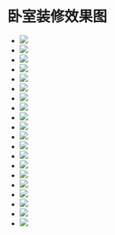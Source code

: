 # 卧室装修效果图

- ![](https://fairyly.github.io/you-need-know-house_knowledge/bedroom/1.jpg)
- ![](https://fairyly.github.io/you-need-know-house_knowledge/bedroom/2.jpg)
- ![](https://fairyly.github.io/you-need-know-house_knowledge/bedroom/3.jpg)
- ![](https://fairyly.github.io/you-need-know-house_knowledge/bedroom/4.jpg)
- ![](https://fairyly.github.io/you-need-know-house_knowledge/bedroom/5.jpg)
- ![](https://fairyly.github.io/you-need-know-house_knowledge/bedroom/6.jpg)
- ![](https://fairyly.github.io/you-need-know-house_knowledge/bedroom/7.jpg)
- ![](https://fairyly.github.io/you-need-know-house_knowledge/bedroom/8.jpg)
- ![](https://fairyly.github.io/you-need-know-house_knowledge/bedroom/9.jpg)
- ![](https://fairyly.github.io/you-need-know-house_knowledge/bedroom/10.jpg)
- ![](https://fairyly.github.io/you-need-know-house_knowledge/bedroom/11.jpg)
- ![](https://fairyly.github.io/you-need-know-house_knowledge/bedroom/12.jpg)
- ![](https://fairyly.github.io/you-need-know-house_knowledge/bedroom/13.jpg)
- ![](https://fairyly.github.io/you-need-know-house_knowledge/bedroom/14.jpg)
- ![](https://fairyly.github.io/you-need-know-house_knowledge/bedroom/15.jpg)
- ![](https://fairyly.github.io/you-need-know-house_knowledge/bedroom/16.jpg)
- ![](https://fairyly.github.io/you-need-know-house_knowledge/bedroom/17.jpg)
- ![](https://fairyly.github.io/you-need-know-house_knowledge/bedroom/18.jpg)
- ![](https://fairyly.github.io/you-need-know-house_knowledge/bedroom/19.jpg)
- ![](https://fairyly.github.io/you-need-know-house_knowledge/bedroom/20.jpg)
